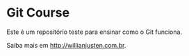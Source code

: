 # Git Course

Este é um repositório teste para ensinar como o Git funciona.

Saiba mais em http://willianjusten.com.br.
